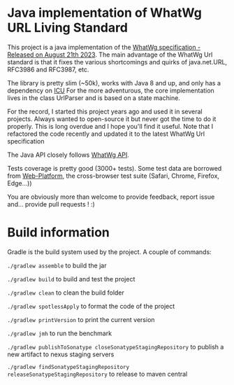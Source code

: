 # Java implementation of WhatWg URL Living Standard

This project is a java implementation of the [WhatWg specification - Released on August 21th 2023](https://url.spec.whatwg.org/).
The main advantage of the WhatWg Url standard is that it fixes the various shortcomings and quirks of java.net.URL, RFC3986 and RFC3987, etc. 

The library is pretty slim (~50k), works with Java 8 and up, and only has a dependency on [ICU](https://unicode-org.github.io/icu/userguide/icu4j/)
For the more adventurous, the core implementation lives in the class UrlParser and is based on a state machine. 

For the record, I started this project years ago and used it in several projects. Always wanted to open-source it but never got the time to do it properly. This is long overdue and I hope you'll find it useful.
Note that I refactored the code recently and updated it to the latest WhatWg Url specification

The Java API closely follows [WhatWg API](https://url.spec.whatwg.org/#api).

Tests coverage is pretty good (3000+ tests). Some test data are borrowed from [Web-Platform](https://github.com/web-platform-tests/wpt/tree/master/url/resources/), the cross-browser test suite (Safari, Chrome, Firefox, Edge...))

You are obviously more than welcome to provide feedback, report issue and... provide pull requests ! :) 

# Build information
Gradle is the build system used by the project. A couple of commands:


`./gradlew assemble` to build the jar

`./gradlew build` to build and test the project

`./gradlew clean` to clean the build folder

`./gradlew spotlessApply` to format the code of the project

`./gradlew printVersion` to print the current version

`./gradlew jmh` to run the benchmark

`./gradlew publishToSonatype closeSonatypeStagingRepository` to publish a new artifact to nexus staging servers

`./gradlew findSonatypeStagingRepository releaseSonatypeStagingRepository` to release to maven central
